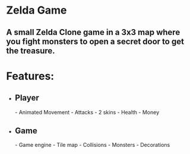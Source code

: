 # Zelda Game

<h2>A small Zelda Clone game in a 3x3 map where you fight monsters to open a secret door to get the treasure.</h2>

# Features:
- <h2>Player</h2>
    - Animated Movement
    - Attacks
    - 2 skins
    - Health
    - Money

- <h2>Game</h2>
    - Game engine
    - Tile map
    - Collisions
    - Monsters
    - Decorations
